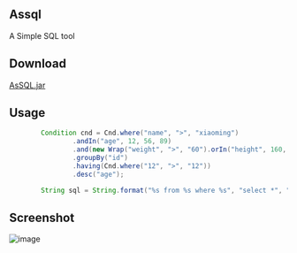 ## Assql
A Simple SQL tool

## Download
[AsSQL.jar](http://7xs6lq.com1.z0.glb.clouddn.com/github/jarJava.jar)

## Usage
```java
        Condition cnd = Cnd.where("name", ">", "xiaoming")
                .andIn("age", 12, 56, 89)
                .and(new Wrap("weight", ">", "60").orIn("height", 160, 170, 180))
                .groupBy("id")
                .having(Cnd.where("12", ">", "12"))
                .desc("age");

        String sql = String.format("%s from %s where %s", "select *", "tableName", cnd.toSql());
```

## Screenshot
![image](http://7xs6lq.com1.z0.glb.clouddn.com/AsSQL.png)